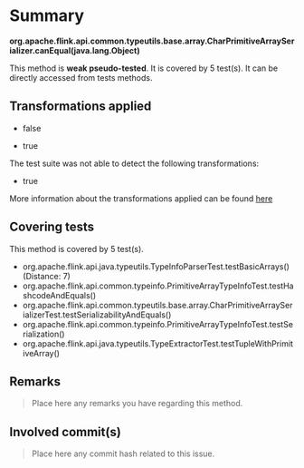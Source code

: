 # Summary
**org.apache.flink.api.common.typeutils.base.array.CharPrimitiveArraySerializer.canEqual(java.lang.Object)**

This method is **weak pseudo-tested**.
It is covered by 5 test(s). It can be directly accessed from tests methods.


## Transformations applied

- false

- true


The test suite was not able to detect the following transformations:
 * true 


More information about the transformations applied can be found [here](https://github.com/STAMP-project/pitest-descartes)

## Covering tests
This method is covered by 5 test(s).
* org.apache.flink.api.java.typeutils.TypeInfoParserTest.testBasicArrays() (Distance: 7)
* org.apache.flink.api.common.typeinfo.PrimitiveArrayTypeInfoTest.testHashcodeAndEquals()
* org.apache.flink.api.common.typeutils.base.array.CharPrimitiveArraySerializerTest.testSerializabilityAndEquals()
* org.apache.flink.api.common.typeinfo.PrimitiveArrayTypeInfoTest.testSerialization()
* org.apache.flink.api.java.typeutils.TypeExtractorTest.testTupleWithPrimitiveArray()


## Remarks
> Place here any remarks you have regarding this method.

## Involved commit(s)

> Place here any commit hash related to this issue.
